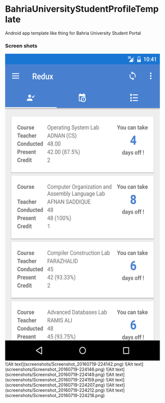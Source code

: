 # BahriaUniversityStudentProfileTemplate
Android app template like thing for Bahria University Student Portal

### Screen shots
<img src="screenshots/Screenshot_20160719-224130.png" width="1000" height="1000"/>
![Alt text](screenshots/Screenshot_20160719-224142.png)
![Alt text](screenshots/Screenshot_20160719-224146.png)
![Alt text](screenshots/Screenshot_20160719-224149.png)
![Alt text](screenshots/Screenshot_20160719-224159.png)
![Alt text](screenshots/Screenshot_20160719-224207.png)
![Alt text](screenshots/Screenshot_20160719-224212.png)
![Alt text](screenshots/Screenshot_20160719-224218.png)

